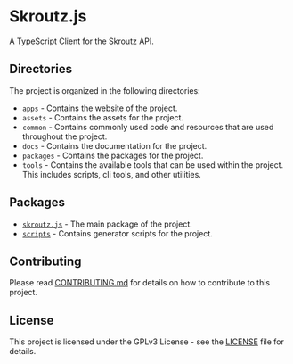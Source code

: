 # Skroutz.js

A TypeScript Client for the Skroutz API.

## Directories

The project is organized in the following directories:

-   `apps` - Contains the website of the project.
-   `assets` - Contains the assets for the project.
-   `common` - Contains commonly used code and resources that are used throughout the project.
-   `docs` - Contains the documentation for the project.
-   `packages` - Contains the packages for the project.
-   `tools` - Contains the available tools that can be used within the project. This includes scripts, cli tools, and other utilities.

## Packages

-   [`skroutz.js`](https://github.com/actuallylost/skroutz.js/tree/main/packages/skroutz.js/README.md) - The main package of the project.
-   [`scripts`](https://github.com/actuallylost/skroutz.js/tree/main/packages/scripts/README.md) - Contains generator scripts for the project.

## Contributing

Please read [CONTRIBUTING.md](CONTRIBUTING.md) for details on how to contribute to this project.

## License

This project is licensed under the GPLv3 License - see the [LICENSE](LICENSE) file for details.
